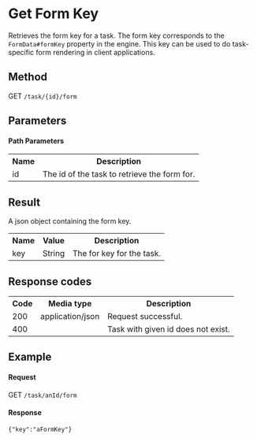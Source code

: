 Get Form Key
============

Retrieves the form key for a task. The form key corresponds to the `FormData#formKey` property in the engine.
This key can be used to do task-specific form rendering in client applications.


Method
------

GET `/task/{id}/form`


Parameters
---------- 

#### Path Parameters

<table class="table table-striped">
  <tr>
    <th>Name</th>
    <th>Description</th>
  </tr>
  <tr>
    <td>id</td>
    <td>The id of the task to retrieve the form for.</td>
  </tr>
</table>


Result
------

A json object containing the form key.

<table class="table table-striped">
  <tr>
    <th>Name</th>
    <th>Value</th>
    <th>Description</th>
  </tr>
  <tr>
    <td>key</td>
    <td>String</td>
    <td>The for key for the task.</td>
  </tr>
</table>


Response codes
--------------

<table class="table table-striped">
  <tr>
    <th>Code</th>
    <th>Media type</th>
    <th>Description</th>
  </tr>
  <tr>
    <td>200</td>
    <td>application/json</td>
    <td>Request successful.</td>
  </tr>
  <tr>
    <td>400</td>
    <td></td>
    <td>Task with given id does not exist.</td>
  </tr>
</table>


Example
-------

#### Request

GET `/task/anId/form`

#### Response

    {"key":"aFormKey"}